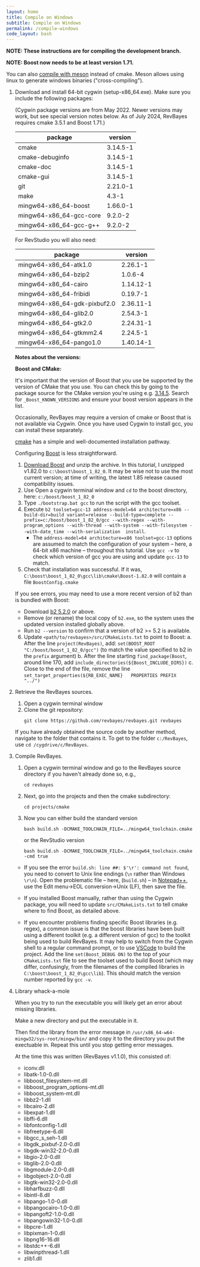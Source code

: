 ```yaml
---
layout: home
title: Compile on Windows
subtitle: Compile on Windows
permalink: /compile-windows
code_layout: bash
---
```


**NOTE: These instructions are for compiling the development branch.**

**NOTE: Boost now needs to be at least version 1.71.**

You can also [compile with meson](https://github.com/revbayes/revbayes/blob/development/projects/meson/README.md) instead of cmake.  Meson allows using linux to generate windows binaries ("cross-compiling").

1. Download and install 64-bit cygwin (setup-x86_64.exe). Make sure you include the following packages:

    (Cygwin package versions are from May 2022. Newer versions may work, but see special version notes below.  As of July 2024, RevBayes requires cmake 3.5.1 and Boost 1.71.)

    | package                 | version   | 
    |-------------------------|-----------| 
    | cmake                   | 3.14.5-1  | 
    | cmake-debuginfo         | 3.14.5-1  | 
    | cmake-doc               | 3.14.5-1  | 
    | cmake-gui               | 3.14.5-1  | 
    | git                     | 2.21.0-1  | 
    | make                    | 4.3-1     | 
    | mingw64-x86_64-boost    | 1.66.0-1  | 
    | mingw64-x86_64-gcc-core | 9.2.0-2   | 
    | mingw64-x86_64-gcc-g++  | 9.2.0-2   | 


    For RevStudio you will also need:

    | package                      | version   | 
    |------------------------------|-----------| 
    | mingw64-x86_64-atk1.0        | 2.26.1-1  | 
    | mingw64-x86_64-bzip2         | 1.0.6-4   | 
    | mingw64-x86_64-cairo         | 1.14.12-1 | 
    | mingw64-x86_64-fribidi       | 0.19.7-1  | 
    | mingw64-x86_64-gdk-pixbuf2.0 | 2.36.11-1 | 
    | mingw64-x86_64-glib2.0       | 2.54.3-1  | 
    | mingw64-x86_64-gtk2.0        | 2.24.31-1 | 
    | mingw64-x86_64-gtkmm2.4      | 2.24.5-1  | 
    | mingw64-x86_64-pango1.0      | 1.40.14-1 | 


    **Notes about the versions:**

    **Boost and CMake:**

    It's important that the version of Boost that you use be supported by the version of CMake that you use. You can check this by going to the package source for the CMake version you're using e.g. [3.14.5](https://github.com/Kitware/CMake/blob/v3.14.5/Modules/FindBoost.cmake). Search for `_Boost_KNOWN_VERSIONS` and ensure your boost version appears in the list.
    
    Occasionally, RevBayes may require a version of cmake or Boost that is not available via Cygwin.
    Once you have used Cygwin to install gcc, you can install these separately.
    
    [cmake](https://cmake.org/download) has a simple and well-documented installation pathway.
    
    Configuring [Boost](https://www.boost.org/) is less straightforward.
    
    1. [Download Boost](https://www.boost.org/users/download/) and unzip the archive.  In this tutorial, I unzipped v1.82.0 to `c:\boost\boost_1_82_0`.  It may be wise not to use the most current version; at time of writing, the latest 1.85 release caused compatibility issues.
    2. Use Open a cygwin terminal window and `cd` to the boost directory, here: `c:/boost/boost_1_82_0`
    3. Type `./bootstrap.bat gcc` to run the script with the gcc toolset.
    4. Execute `b2 toolset=gcc-13 address-model=64 architecture=x86 --build-dir=build variant=release --build-type=complete --prefix=c:/boost/boost_1_82_0/gcc --with-regex --with-program_options --with-thread --with-system --with-filesystem --with-date_time --with-serialization  install`.
       - The `address-model=64 architecture=x86 toolset=gcc-13` options are assumed to match the configuration of your system – here, a 64-bit x86 machine – throughout this tutorial.  Use `gcc -v` to check which version of gcc you are using and update `gcc-13` to match.
    5. Check that installation was successful.  If it was, `C:\boost\boost_1_82_0\gcc\lib\cmake\Boost-1.82.0` will contain a file `BoostConfig.cmake`
    
    If you see errors, you may need to use a more recent version of b2 than is bundled with Boost:
    - Download [b2 5.2.0](https://github.com/bfgroup/b2/releases) or above.
    - Remove (or rename) the local copy of `b2.exe`, so the system uses the updated version installed globally above.
    - Run `b2 --version` to confirm that a version of b2 >= 5.2 is available.
    
    6. Update `<path/to/revbayes>/src/CMakeLists.txt` to point to Boost:
      a. After the line `project(RevBayes)`, add:
         `set(BOOST_ROOT "C:/boost/boost_1_82_0/gcc")` 
         (to match the value specified to b2 in the `prefix` argument)
      b. After the  line starting `find_package(Boost`, around line 170,
         add `include_directories(${Boost_INCLUDE_DIRS})`
      c. Close to the end of the file, remove the line
         `set_target_properties(${RB_EXEC_NAME}   PROPERTIES PREFIX "../")`

2. Retrieve the RevBayes sources.

    1. Open a cygwin terminal window
    2. Clone the git repository:
        ```
        git clone https://github.com/revbayes/revbayes.git revbayes
        ```
        
    If you have already obtained the source code by another method, 
    navigate to the folder that contains it.  To get to the folder `c:/RevBayes`,
    use `cd /cygdrive/c/RevBayes`.

3. Compile RevBayes.

    1. Open a cygwin terminal window and go to the RevBayes source directory if you haven't already done so, e.g., 
        ```
        cd revbayes
        ```
    2. Next, go into the projects and then the cmake subdirectory: 
        ```
        cd projects/cmake
        ```
    3. Now you can either build the standard version
        ```
        bash build.sh -DCMAKE_TOOLCHAIN_FILE=../mingw64_toolchain.cmake
        ```
        or the RevStudio version
        ```
        bash build.sh -DCMAKE_TOOLCHAIN_FILE=../mingw64_toolchain.cmake -cmd true
        ```
        
    - If you see the error `build.sh: line ##: $'\r': command not found`,
    you need to convert to Unix line endings (`\n` rather than Windows `\r\n`).
    Open the problematic file – here, (`build.sh`) –
    in [Notepad++](https://notepad-plus-plus.org/),
    use the Edit menu→EOL conversion→Unix (LF),
    then save the file.
        
    - If you installed Boost manually, rather than using the Cygwin package, 
      you will need to update `src/CMakeLists.txt` to tell cmake where to 
      find Boost, as detailed above.
    
    - If you encounter problems finding specific Boost libraries (e.g. regex),
      a common issue is that the boost libraries have been built using a 
      different toolkit (e.g. a different version of gcc) to the toolkit being
      used to build RevBayes.
      It may help to switch from the Cygwin shell to a regular command prompt,
      or to use [VSCode](https://revbayes.github.io/developer/setup/#vscode)
      to build the project.
      Add the line `set(Boost_DEBUG ON)` to the top of your `CMakeLists.txt` file
      to see the toolset used to build Boost (which may differ, confusingly, from
      the filenames of the compiled libraries in `C:\boost\boost_1_82_0\gcc\lib`).
      This should match the version number reported by `gcc -v`.

4. Library whack-a-mole

    When you try to run the executable you will likely get an error about missing libraries. 

    Make a new directory and put the executable in it. 

    Then find the library from the error message in `/usr/x86_64-w64-mingw32/sys-root/mingw/bin/` and copy it to the directory you put the exectuable in. Repeat this until you stop getting error messages. 

    At the time this was written (RevBayes v1.1.0), this consisted of:

    * iconv.dll
    * libatk-1.0-0.dll
    * libboost_filesystem-mt.dll
    * libboost_program_options-mt.dll
    * libboost_system-mt.dll
    * libbz2-1.dll
    * libcairo-2.dll
    * libexpat-1.dll
    * libffi-6.dll
    * libfontconfig-1.dll
    * libfreetype-6.dll
    * libgcc_s_seh-1.dll
    * libgdk_pixbuf-2.0-0.dll
    * libgdk-win32-2.0-0.dll
    * libgio-2.0-0.dll
    * libglib-2.0-0.dll
    * libgmodule-2.0-0.dll
    * libgobject-2.0-0.dll
    * libgtk-win32-2.0-0.dll
    * libharfbuzz-0.dll
    * libintl-8.dll
    * libpango-1.0-0.dll
    * libpangocairo-1.0-0.dll
    * libpangoft2-1.0-0.dll
    * libpangowin32-1.0-0.dll
    * libpcre-1.dll
    * libpixman-1-0.dll
    * libpng16-16.dll
    * libstdc++-6.dll
    * libwinpthread-1.dll
    * zlib1.dll
